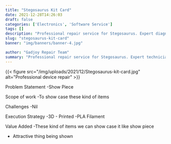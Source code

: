 ```yaml
---
title: "Stegosaurus Kit Card"
date: 2021-12-28T14:26:03
draft: false
categories: ['Electronics', 'Software Service']
tags: []
description: "Professional repair service for Stegosaurus. Expert diagnosis and quality repairs in Bangalore."
slug: "stegosaurus-kit-card"
banner: "img/banners/banner-4.jpg"

author: "Gadjoy Repair Team"
summary: "Professional repair service for Stegosaurus. Expert technicians, quality parts, warranty included."
---
```


{{< figure src="/img/uploads/2021/12/Stegosaurus-kit-card.jpg" alt="Professional device repair" >}}

Problem Statement -Show Piece

Scope of work -To show case these kind of items

Challenges -Nil

Execution Strategy -3D - Printed -PLA Filament

Value Added -These kind of items we can show case it like show piece

- Attractive thing being shown
